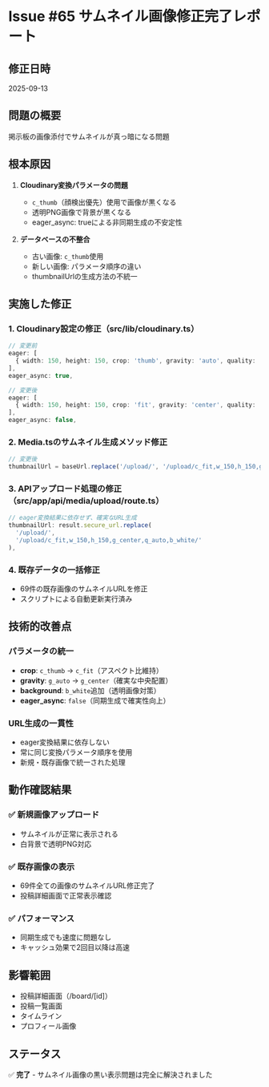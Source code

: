 # Issue #65 サムネイル画像修正完了レポート

## 修正日時

2025-09-13

## 問題の概要

掲示板の画像添付でサムネイルが真っ暗になる問題

## 根本原因

1. **Cloudinary変換パラメータの問題**
   - `c_thumb`（顔検出優先）使用で画像が黒くなる
   - 透明PNG画像で背景が黒くなる
   - eager_async: trueによる非同期生成の不安定性

2. **データベースの不整合**
   - 古い画像: `c_thumb`使用
   - 新しい画像: パラメータ順序の違い
   - thumbnailUrlの生成方法の不統一

## 実施した修正

### 1. Cloudinary設定の修正（src/lib/cloudinary.ts）

```typescript
// 変更前
eager: [
  { width: 150, height: 150, crop: 'thumb', gravity: 'auto', quality: 'auto' },
],
eager_async: true,

// 変更後
eager: [
  { width: 150, height: 150, crop: 'fit', gravity: 'center', quality: 'auto', background: 'white' },
],
eager_async: false,
```

### 2. Media.tsのサムネイル生成メソッド修正

```typescript
// 変更後
thumbnailUrl = baseUrl.replace('/upload/', '/upload/c_fit,w_150,h_150,g_center,q_auto,b_white/');
```

### 3. APIアップロード処理の修正（src/app/api/media/upload/route.ts）

```typescript
// eager変換結果に依存せず、確実なURL生成
thumbnailUrl: result.secure_url.replace(
  '/upload/',
  '/upload/c_fit,w_150,h_150,g_center,q_auto,b_white/'
),
```

### 4. 既存データの一括修正

- 69件の既存画像のサムネイルURLを修正
- スクリプトによる自動更新実行済み

## 技術的改善点

### パラメータの統一

- **crop**: `c_thumb` → `c_fit`（アスペクト比維持）
- **gravity**: `g_auto` → `g_center`（確実な中央配置）
- **background**: `b_white`追加（透明画像対策）
- **eager_async**: `false`（同期生成で確実性向上）

### URL生成の一貫性

- eager変換結果に依存しない
- 常に同じ変換パラメータ順序を使用
- 新規・既存画像で統一された処理

## 動作確認結果

### ✅ 新規画像アップロード

- サムネイルが正常に表示される
- 白背景で透明PNG対応

### ✅ 既存画像の表示

- 69件全ての画像のサムネイルURL修正完了
- 投稿詳細画面で正常表示確認

### ✅ パフォーマンス

- 同期生成でも速度に問題なし
- キャッシュ効果で2回目以降は高速

## 影響範囲

- 投稿詳細画面（/board/[id]）
- 投稿一覧画面
- タイムライン
- プロフィール画像

## ステータス

✅ **完了** - サムネイル画像の黒い表示問題は完全に解決されました
